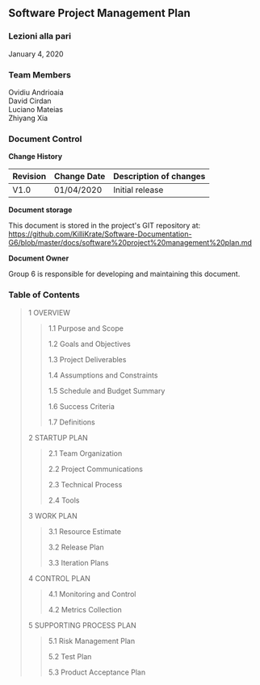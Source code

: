 ## Software Project Management Plan

### Lezioni alla pari
January 4, 2020

### Team Members
Ovidiu Andrioaia<br>
David Cirdan<br>
Luciano Mateias<br>
Zhiyang Xia


### Document Control
**Change History**

| Revision | Change Date | Description of changes |
| -------- | ----------- | ---------------------- |
| V1.0     | 01/04/2020  | Initial release        |

**Document storage**

This document is stored in the project's GIT repository at:
https://github.com/KilliKrate/Software-Documentation-G6/blob/master/docs/software%20project%20management%20plan.md
 
 **Document Owner**
 
 Group 6 is responsible for developing and maintaining this document.
 
 ### Table of Contents
 > 1 OVERVIEW
>> 1.1 Purpose and Scope
>>
>> 1.2 Goals and Objectives
>>
>> 1.3 Project Deliverables
>>
>> 1.4 Assumptions and Constraints
>>
>> 1.5 Schedule and Budget Summary
>>
>> 1.6 Success Criteria
>>
>> 1.7 Definitions
>
> 2 STARTUP PLAN
>> 2.1 Team Organization
>>
>> 2.2 Project Communications
>>
>> 2.3 Technical Process
>>
>> 2.4 Tools
>
> 3 WORK PLAN
>> 3.1 Resource Estimate 
>>
>> 3.2 Release Plan
>>
>> 3.3 Iteration Plans
>
> 4 CONTROL PLAN
>> 4.1 Monitoring and Control
>>
>> 4.2 Metrics Collection
>
> 5 SUPPORTING PROCESS PLAN
>> 5.1 Risk Management Plan
>>
>> 5.2 Test Plan
>>
>> 5.3 Product Acceptance Plan

 

